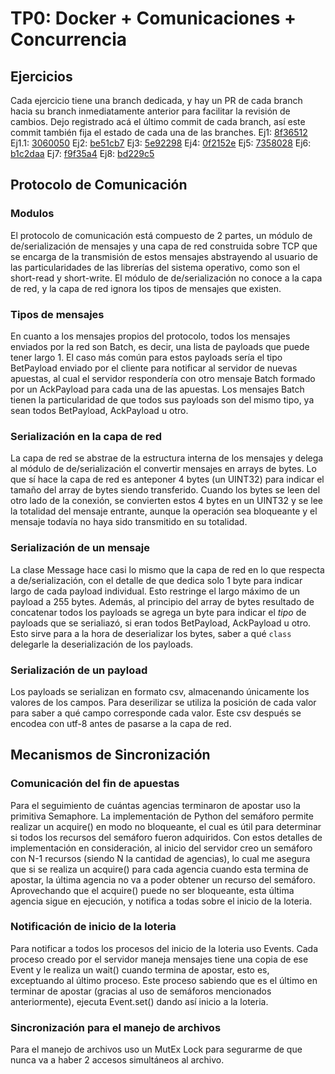 # TP0: Docker + Comunicaciones + Concurrencia

## Ejercicios
Cada ejercicio tiene una branch dedicada, y hay un PR de cada branch hacia su branch inmediatamente anterior
para facilitar la revisión de cambios.
Dejo registrado acá el último commit de cada branch, así este commit también fija el estado de cada una de 
las branches.
Ej1: [8f36512](https://github.com/Diaz-Manuel/distro-tp0/commit/8f36512481f8bc746c490d4ce0c268ea48df32db)
Ej1.1: [3060050](https://github.com/Diaz-Manuel/distro-tp0/commit/3060050bb202c7460f7ee39199e2494652cb2a29)
Ej2: [be51cb7](https://github.com/Diaz-Manuel/distro-tp0/commit/be51cb75cf811886c3bbc76e0a6ea3309f79a472)
Ej3: [5e92298](https://github.com/Diaz-Manuel/distro-tp0/commit/5e9229804d9615b4e642f5cfcc65d76cf017c5b6)
Ej4: [0f2152e](https://github.com/Diaz-Manuel/distro-tp0/commit/0f2152e7506d9b8c2f58c0d71b97c95ec6772358)
Ej5: [7358028](https://github.com/Diaz-Manuel/distro-tp0/commit/735802823195cdf5bf9e3722afe826c38828f3d1)
Ej6: [b1c2daa](https://github.com/Diaz-Manuel/distro-tp0/commit/b1c2daad6c4ee6b415c54cc8d7d8ee73e80d797d)
Ej7: [f9f35a4](https://github.com/Diaz-Manuel/distro-tp0/commit/f9f35a49089a0d2efbeae60cb86062fcba4f765c)
Ej8: [bd229c5](https://github.com/Diaz-Manuel/distro-tp0/commit/bd229c50375be4783949cdc7a02f33f7f531dc9b)

## Protocolo de Comunicación
### Modulos
El protocolo de comunicación está compuesto de 2 partes, un módulo de de/serialización de mensajes y
una capa de red construida sobre TCP que se encarga de la transmisión de estos mensajes abstrayendo al
usuario de las particularidades de las librerías del sistema operativo, como son el short-read y 
short-write.
El módulo de de/serialización no conoce a la capa de red, y la capa de red ignora los tipos de mensajes que
existen.

### Tipos de mensajes
En cuanto a los mensajes propios del protocolo, todos los mensajes enviados por la red son Batch, es decir,
una lista de payloads que puede tener largo 1. El caso más común para estos payloads sería el tipo
BetPayload enviado por el cliente para notificar al servidor de nuevas apuestas, al cual el servidor
respondería con otro mensaje Batch formado por un AckPayload para cada una de las apuestas. Los mensajes
Batch tienen la particularidad de que todos sus payloads son del mismo tipo, ya sean todos BetPayload,
AckPayload u otro.

### Serialización en la capa de red
La capa de red se abstrae de la estructura interna de los mensajes y delega al módulo de de/serialización el
convertir mensajes en arrays de bytes. Lo que sí hace la capa de red es anteponer 4 bytes (un UINT32) para 
indicar el tamaño del array de bytes siendo transferido. Cuando los bytes se leen del otro lado de la 
conexión, se convierten estos 4 bytes en un UINT32 y se lee la totalidad del mensaje entrante, aunque la 
operación sea bloqueante y el mensaje todavía no haya sido transmitido en su totalidad.

### Serialización de un mensaje
La clase Message hace casi lo mismo que la capa de red en lo que respecta a de/serialización, con el
detalle de que dedica solo 1 byte para indicar largo de cada payload individual. Esto restringe el largo 
máximo de un payload a 255 bytes.
Además, al principio del array de bytes resultado de concatenar todos los payloads se agrega un byte para 
indicar el _tipo_ de payloads que se serialiazó, si eran todos BetPayload, AckPayload u otro. Esto sirve
para a la hora de deserializar los bytes, saber a qué `class` delegarle la deserialización de los payloads.

### Serialización de un payload
Los payloads se serializan en formato csv, almacenando únicamente los valores de los campos. Para 
deserilizar se utiliza la posición de cada valor para saber a qué campo corresponde cada valor.
Este csv después se encodea con utf-8 antes de pasarse a la capa de red.

## Mecanismos de Sincronización
### Comunicación del fin de apuestas
Para el seguimiento de cuántas agencias terminaron de apostar uso la primitiva Semaphore. La implementación
de Python del semáforo permite realizar un acquire() en modo no bloqueante, el cual es útil para determinar
si todos los recursos del semáforo fueron adquiridos.
Con estos detalles de implementación en consideración, al inicio del servidor creo un semáforo con N-1 
recursos (siendo N la cantidad de agencias), lo cual me asegura que si se realiza un acquire() para cada 
agencia cuando esta termina de apostar, la última agencia no va a poder obtener un recurso del semáforo. 
Aprovechando que el acquire() puede no ser bloqueante, esta última agencia sigue en ejecución, y notifica a 
todas sobre el inicio de la loteria.

### Notificación de inicio de la loteria
Para notificar a todos los procesos del inicio de la loteria uso Events. Cada proceso creado por el 
servidor maneja mensajes tiene una copia de ese Event y le realiza un wait() cuando termina de apostar, 
esto es, exceptuando al último proceso. Este proceso sabiendo que es el último en terminar de apostar 
(gracias al uso de semáforos mencionados anteriormente), ejecuta Event.set() dando así inicio a la loteria.

### Sincronización para el manejo de archivos
Para el manejo de archivos uso un MutEx Lock para segurarme de que nunca va a haber 2 accesos simultáneos
al archivo.
